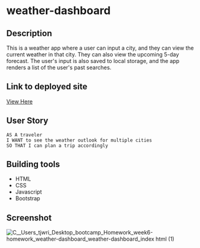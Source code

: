 # weather-dashboard

## Description 
This is a weather app where a user can input a city, and they can view the current weather in that city. They can also view the upcoming 5-day forecast. The user's input is also saved to local storage, and the app renders a list of the user's past searches. 

## Link to deployed site
[View Here](https://tjwri25.github.io/weather-dashboard/)

## User Story
```
AS A traveler
I WANT to see the weather outlook for multiple cities
SO THAT I can plan a trip accordingly
```
## Building tools 

* HTML
* CSS
* Javascript
* Bootstrap

## Screenshot
![_C__Users_tjwri_Desktop_bootcamp_Homework_week6-homework_weather-dashboard_weather-dashboard_index html_ (1)](https://user-images.githubusercontent.com/74884495/118207957-fa877080-b422-11eb-8784-5120355a25f3.png)
